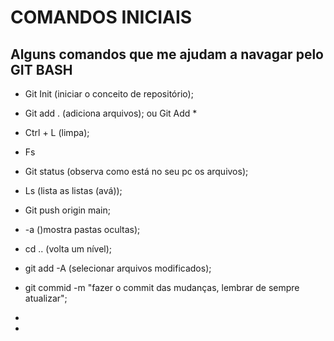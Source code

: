 # COMANDOS INICIAIS

## Alguns comandos que me ajudam a navagar pelo GIT BASH

- Git Init (iniciar o conceito de repositório);

- Git add . (adiciona arquivos); ou Git Add * 

- Ctrl + L (limpa);

- Fs 

- Git status (observa como está no seu pc os arquivos);

- Ls (lista as listas (avá));

- Git push origin main;

- -a ()mostra pastas ocultas);

- cd .. (volta um nível);

- git add -A (selecionar arquivos modificados);

- git commid -m "fazer o commit das mudanças, lembrar de sempre atualizar";

- 

- 
